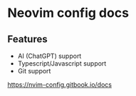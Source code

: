# Neovim config docs

## Features

- AI (ChatGPT) support
- Typescript/Javascript support
- Git support

https://nvim-config.gitbook.io/docs
